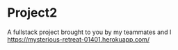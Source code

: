 # Project2
A fullstack project brought to you by my teammates and I
https://mysterious-retreat-01401.herokuapp.com/
